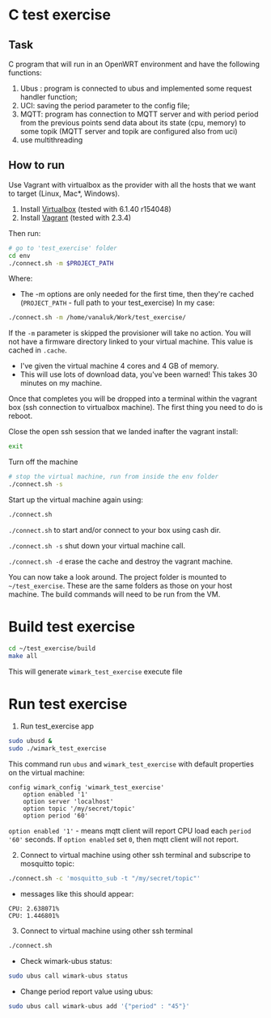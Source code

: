 # C test exercise

## Task
C program that will run in an OpenWRT environment and have the following functions:
1. Ubus : program is connected to ubus  and implemented some request handler function;
2. UCI: saving the period parameter to the config file;
3. MQTT: program has connection to MQTT server and with period period from the previous points send data about its state (cpu, memory) to some topik (MQTT server and topik are configured also from uci)
4. use multithreading

## How to run 

Use Vagrant with virtualbox as the provider with all the hosts that we want to target (Linux, Mac\*, Windows). 

 1. Install [Virtualbox](https://www.virtualbox.org/wiki/Downloads) (tested with 6.1.40 r154048)
 2. Install [Vagrant](https://www.vagrantup.com/downloads) (tested with 2.3.4)

Then run:

```bash
# go to 'test_exercise' folder
cd env
./connect.sh -m $PROJECT_PATH
```

Where:

* The -m options are only needed for the first time, then they're cached (`PROJECT_PATH` - full path to your test_exercise)
In my case:
```bash
./connect.sh -m /home/vanaluk/Work/test_exercise/
```

If the `-m` parameter is skipped the provisioner will take no action. You will not have a firmware directory linked to your virtual machine. This value is cached in `.cache`.

* I've given the virtual machine 4 cores and 4 GB of memory. 
* This will use lots of download data, you've been warned! This takes 30 minutes on my machine.

Once that completes you will be dropped into a terminal within the vagrant box (ssh connection to virtualbox machine). The first thing you need to do is reboot. 

Close the open ssh session that we landed inafter the vagrant install:

```bash
exit
```

Turn off the machine

```bash
# stop the virtual machine, run from inside the env folder
./connect.sh -s
```

Start up the virtual machine again using:

```bash
./connect.sh
```

`./connect.sh` to start and/or connect to your box using cash dir.

`./connect.sh -s` shut down your virtual machine call.

`./connect.sh -d` erase the cache and destroy the vagrant machine.

You can now take a look around. The project folder is mounted to `~/test_exercise`. These are the same folders as those on your host machine. The build commands will need to be run from the VM.

# Build test exercise

```bash
cd ~/test_exercise/build
make all
```

This will generate `wimark_test_exercise` execute file

# Run test exercise

1. Run test_exercise app

```bash
sudo ubusd &
sudo ./wimark_test_exercise
```

This command run `ubus` and `wimark_test_exercise` with default properties on the virtual machine:
```
config wimark_config 'wimark_test_exercise'
	option enabled '1'
	option server 'localhost'
	option topic '/my/secret/topic'
	option period '60'
```
`option enabled '1'` - means mqtt client will report CPU load each `period '60'` seconds.
If `option enabled` set `0`, then mqtt client will not report. 

2. Connect to virtual machine using other ssh terminal and subscripe to mosquitto topic:

```bash
./connect.sh -c 'mosquitto_sub -t "/my/secret/topic"'
```

* messages like this should appear:
```
CPU: 2.638071%
CPU: 1.446801%
```

3. Connect to virtual machine using other ssh terminal

```bash
./connect.sh 
```

* Check wimark-ubus status:
```bash
sudo ubus call wimark-ubus status
```

* Change period report value using ubus:
```bash
sudo ubus call wimark-ubus add '{"period" : "45"}'
```

